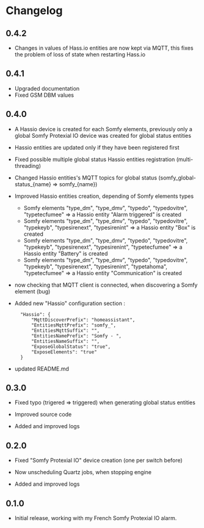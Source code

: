 # Changelog

## 0.4.2

- Changes in values of Hass.io entities are now kept via MQTT, this fixes the problem of loss of state when restarting Hass.io

## 0.4.1

- Upgraded documentation
- Fixed GSM DBM values

## 0.4.0

- A Hassio device is created for each Somfy elements, previously only a global Somfy Protexial IO device was created for global status entities
- Hassio entities are updated only if they have been registered first
- Fixed possible multiple global status Hassio entities registration (multi-threading)
- Changed Hassio entities's MQTT topics for global status (somfy_global-status_{name} => somfy_{name})
- Improved Hassio entities creation, depending of Somfy elements types
  - Somfy elements "type_dm", "type_dmv", "typedo", "typedovitre", "typetecfumee" => a Hassio entity "Alarm triggered" is created
  - Somfy elements "type_dm", "type_dmv", "typedo", "typedovitre", "typekeyb", "typesirenext", "typesirenint" => a Hassio entity "Box" is created
  - Somfy elements "type_dm", "type_dmv", "typedo", "typedovitre", "typekeyb", "typesirenext", "typesirenint", "typetecfumee" => a Hassio entity "Battery" is created
  - Somfy elements "type_dm", "type_dmv", "typedo", "typedovitre", "typekeyb", "typesirenext", "typesirenint", "typetahoma", "typetecfumee" => a Hassio entity "Communication" is created
- now checking that MQTT client is connected, when discovering a Somfy element (bug)
- Added new "Hassio" configuration section :

		"Hassio": {
			"MqttDiscoverPrefix": "homeassistant",
			"EntitiesMqttPrefix": "somfy_",
			"EntitiesMqttSuffix": "",
			"EntitiesNamePrefix": "Somfy - ",
			"EntitiesNameSuffix": "",
			"ExposeGlobalStatus": "true",
			"ExposeElements": "true"
		}
- updated README.md

## 0.3.0

- Fixed typo (trigered => triggered) when generating global status entities

- Improved source code

- Added and improved logs

## 0.2.0

- Fixed "Somfy Protexial IO" device creation (one per switch before)

- Now unscheduling Quartz jobs, when stopping engine

- Added and improved logs

## 0.1.0

- Initial release, working with my French Somfy Protexial IO alarm.


